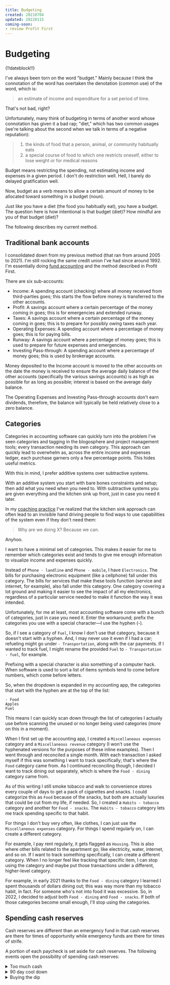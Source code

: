 ```yaml
---
title: Budgeting
created: 20210704
updated: 20220115
coming-soon:
- review Profit First
---
```


# Budgeting

{!!dateblock!!}

I've always been torn on the word "budget." Mainly because I think the connotation of the word has overtaken the denotation (common use) of the word, which is:

> an estimate of income and expenditure for a set period of time.

That's not bad, right?

Unfortunately, many think of budgeting in terms of another word whose connotation has given it a bad rap; "diet," which has two common usages (we're talking about the second when we talk in terms of a negative reputation):

> 1. the kinds of food that a person, animal, or community habitually eats
> 2. a special course of food to which one restricts oneself, either to lose weight or for medical reasons

Budget means restricting the spending, not estimating income and expenses in a given period. I don't do restriction well. Hell, I barely do delayed gratification well.

Now, budget as a verb means to allow a certain amount of money to be allocated toward something in a budget (noun).

Just like you have a diet (the food you habitually eat), you have a budget. The question here is how intentional is that budget (diet)? How mindful are you of that budget (diet)?

The following describes my current method.

## Traditional bank accounts

I consolidated down from my previous method (that ran from around 2005 to 2021). I'm still rocking the same credit union I've had since around 1992. I'm essentially doing [fund accounting](https://en.wikipedia.org/wiki/Fund_accounting) and the method described in Profit First.

There are six sub-accounts:

- Income: A spending account (checking) where all money received from third-parties goes; this starts the flow before money is transferred to the other accounts.
- Profit: A savings account where a certain percentage of the money coming in goes; this is for emergencies and extended runway.
- Taxes: A savings account where a certain percentage of the money coming in goes; this is to prepare for possibly owing taxes each year.
- Operating Expenses: A spending account where a percentage of money goes; this is for paying bills.
- Runway: A savings account where a percentage of money goes; this is used to prepare for future expenses and emergencies.
- Investing Pass-through: A spending account where a percentage of money goes; this is used by brokerage accounts.

Money deposited to the Income account is moved to the other accounts on the date the money is received to ensure the average daily balance of the other accounts (specifically the various savings accounts) is as high as possible for as long as possible; interest is based on the average daily balance.

The Operating Expenses and Investing Pass-through accounts don't earn dividends, therefore, the balance will typically be held relatively close to a zero balance.

## Categories

Categories in accounting software can quickly turn into the problem I’ve seen categories and tagging in the blogosphere and project management tools; every transaction needing its own category. This approach can quickly lead to overwhelm as, across the entire income and expenses ledger, each purchase garners only a few percentage points. This hides useful metrics.

With this in mind, I prefer additive systems over subtractive systems.

With an additive system you start with bare bones constraints and setup; then add what you need when you need to. With subtractive systems you are given everything and the kitchen sink up front, just in case you need it later.

In my [coaching practice](/coaching/) I've realized that the kitchen sink approach can often lead to an invisible hand driving people to find ways to use capabilities of the system even if they don't need them:

> Why are we doing X? Because we can.

Anyhoo.

I want to have a minimal set of categories. This makes it easier for me to remember which categories exist and tends to give me enough information to visualize income and expenses quickly. 

Instead of `Phone - landline` and `Phone - mobile`, I have `Electronics`. The bills for purchasing electronic equipment (like a cellphone) fall under this category. The bills for services that make these tools function (service and internet, for example), also fall under this category. One category covering a lot ground and making it easier to see the impact of all my electronics, regardless of a particular service needed to make it function the way it was intended.

Unfortunately, for me at least, most accounting software come with a bunch of categories, just in case you need it. Enter the workaround; prefix the categories you use with a special character—I use the hyphen (-).

So, if I see a category of `Fuel`, I know I don't use that category, because it doesn't start with a hyphen. And, I may never use it even if I had a car; refueling might go under `- Transportation`, along with the car payments. If I wanted to track fuel, I might rename the provided `Fuel` to `- Transportation - fuel`, for example. 

Prefixing with a special character is also something of a computer hack. When software is used to sort a list of items symbols tend to come before numbers, which come before letters.

So, when the dropdown is expanded in my accounting app, the categories that start with the hyphen are at the top of the list:

```
- Food
Apples
Fuel
```

This means I can quickly scan down through the list of categories I actually use before scanning the unused or no longer being used categories (more on this in a moment).

When I first set up the accounting app, I created a `Miscellaneous expenses` category and a `Miscellaneous revenue` category (I won't use the hyphenated versions for the purposes of these inline examples). Then I went through and reconciled a single month. With each transaction I asked myself if this was something I want to track specifically; that's where the `Food` category came from. As I continued reconciling though, I decided I want to track dining out separately, which is where the `Food - dining` category came from.

As of this writing I still smoke tobacco and walk to convenience stores every couple of days to get a pack of cigarettes and snacks. I could categorize this as `Food` because of the snacks, but both are actually luxuries that could be cut from my life, if needed. So, I created a `Habits - tobacco` category and another for `Food - snacks`. The `Habits - tobacco` category lets me track spending specific to that habit. 

For things I don't buy very often, like clothes, I can just use the `Miscellaneous expenses` category. For things I spend regularly on, I can create a different category. 

For example, I pay rent regularly, it gets flagged as `Housing`. This is also where other bills related to the apartment go; like electricity, water, internet, and so on. If I want to track something specifically, I can create a different category. When I no longer feel like tracking that specific item, I can stop using the category and maybe put those transactions under a different, higher-level category.

For example, in early 2021 thanks to the `Food - dining` category I learned I spent thousands of dollars dining out; this was way more than my tobacco habit, in fact. For someone who's not into food it was excessive. So, in 2022, I decided to adjust both `Food - dining` and `Food - snacks`. If both of those categories become small enough, I'll stop using the categories.

## Spending cash reserves 

Cash reserves are different than an emergency fund in that cash reserves are there for times of opportunity while emergency funds are there for times of strife.

A portion of each paycheck is set aside for cash reserves. The following events open the possibility of spending cash reserves:

<details>
<summary>Too much cash</summary>

Barring extenuating circumstances (like possibly owing thousands of dollars), if the balance of cash reserves causes the cash portion of the portfolio to be higher than the maximum set, cash may be immediately spent to buy a security in the portfolio.

</details>

<details>
<summary>90 day cool down</summary>

If it’s been 90 days since the last spend from cash reserves, up to 50 percent of the cash reserves balance can be used to buy a security in the portfolio.

</details>

<details>
<summary>Buying the dip</summary>

If the current price of a security is 3–30 percent less than the average of the 52 week high and low, cash reserves may be used to purchase that security.

The percent of cash reserves that may be used is equal to the percent the security is down.

If the security is down 5 percent, you may use up to 5 percent of the cash reserves to purchase the security.

<details>

Constraints on how cash reserves may be spent:

1. Each spend can only be used to purchase one security.
2. There must be at least 7 days between spends, regardless of event timings.
3. If the current price of a security is 30 percent or more less than the average of the 52 week high and low, cash reserves cannot be used to purchase that security.